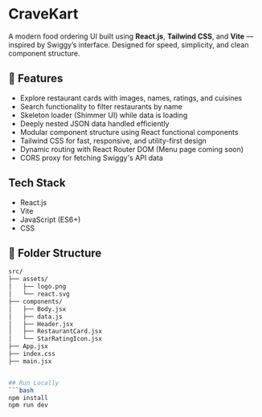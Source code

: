# CraveKart

A modern food ordering UI built using **React.js**, **Tailwind CSS**, and **Vite** — inspired by Swiggy’s interface. Designed for speed, simplicity, and clean component structure.


## 🚀 Features

-  Explore restaurant cards with images, names, ratings, and cuisines
-  Search functionality to filter restaurants by name
-  Skeleton loader (Shimmer UI) while data is loading
-  Deeply nested JSON data handled efficiently
-  Modular component structure using React functional components
-  Tailwind CSS for fast, responsive, and utility-first design
-  Dynamic routing with React Router DOM (Menu page coming soon)
-  CORS proxy for fetching Swiggy's API data


##  Tech Stack
- React.js
- Vite
- JavaScript (ES6+)
- CSS

## 📂 Folder Structure
```bash
src/
├── assets/
│   ├── logo.png
│   └── react.svg
├── components/
│   ├── Body.jsx
│   ├── data.js
│   ├── Header.jsx
│   ├── RestaurantCard.jsx
│   └── StarRatingIcon.jsx
├── App.jsx
├── index.css
├── main.jsx


## Run Locally
```bash
npm install
npm run dev
